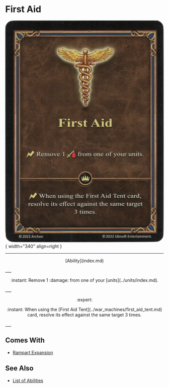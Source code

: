 # First Aid

![First Aid](../assets/abilities-first_aid.webp){ width="340" align=right }

___
<p style="text-align: center;" markdown>[Ability](index.md)</p>
___
<p style="text-align: center;" markdown>:instant: Remove 1 :damage: from one of your [units](../units/index.md).</p>
___
<p style="text-align: center;" markdown> :expert: </p>

<p style="text-align: center;" markdown>:instant: When using the [First Aid Tent](../war_machines/first_aid_tent.md) card, resolve its effect against the same target 3 times.</p>
___


## Comes With

- [Rampart Expansion](../content.md)


## See Also

- [List of Abilities](index.md)
